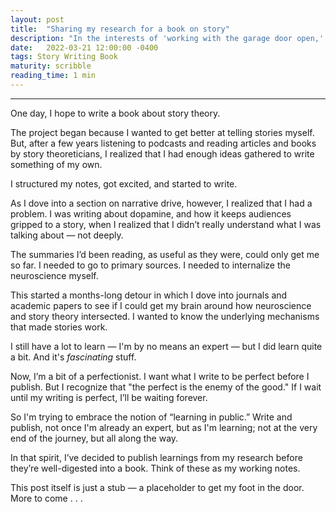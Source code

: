 ```yaml
---
layout: post
title:  "Sharing my research for a book on story"
description: "In the interests of 'working with the garage door open,' I'm sharing my research notes."
date:   2022-03-21 12:00:00 -0400
tags: Story Writing Book
maturity: scribble
reading_time: 1 min
---
```


---

One day, I hope to write a book about story theory.

The project began because I wanted to get better at telling stories myself. But, after a few years listening to podcasts and reading articles and books by story theoreticians, I realized that I had enough ideas gathered to write something of my own.

I structured my notes, got excited, and started to write. 

As I dove into a section on narrative drive, however, I realized that I had a problem. I was writing about dopamine, and how it keeps audiences gripped to a story, when I realized that I didn’t really understand what I was talking about — not deeply. 

The summaries I’d been reading, as useful as they were, could only get me so far. I needed to go to primary sources. I needed to internalize the neuroscience myself.

This started a months-long detour in which I dove into journals and academic papers to see if I could get my brain around how neuroscience and story theory intersected. I wanted to know the underlying mechanisms that made stories work.

I still have a lot to learn — I'm by no means an expert — but I did learn quite a bit. And it's _fascinating_ stuff.

Now, I’m a bit of a perfectionist. I want what I write to be perfect before I publish. But I recognize that "the perfect is the enemy of the good." If I wait until my writing is perfect, I’ll be waiting forever. 

So I'm trying to embrace the notion of “learning in public.” Write and publish, not once I'm already an expert, but as I'm learning; not at the very end of the journey, but all along the way. 

In that spirit, I’ve decided to publish learnings from my research before they’re well-digested into a book. Think of these as my working notes.

This post itself is just a stub — a placeholder to get my foot in the door. More to come . . .